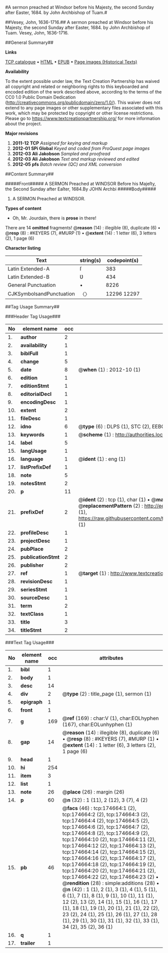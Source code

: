 #A sermon preached at Windsor before his Majesty, the second Sunday after Easter, 1684. by John Archbishop of Tuam.#

##Vesey, John, 1636-1716.##
A sermon preached at Windsor before his Majesty, the second Sunday after Easter, 1684. by John Archbishop of Tuam.
Vesey, John, 1636-1716.

##General Summary##

**Links**

[TCP catalogue](http://www.ota.ox.ac.uk/tcp/)  • 
[HTML](http://tei.it.ox.ac.uk/tcp/Texts-HTML/free/B06/B06421.html)  • 
[EPUB](http://tei.it.ox.ac.uk/tcp/Texts-EPUB/free/B06/B06421.epub) • 
[Page images (Historical Texts)](https://historicaltexts.jisc.ac.uk/eebo-47012697e)

**Availability**

To the extent possible under law, the Text Creation Partnership has waived all copyright and related or neighboring rights to this keyboarded and encoded edition of the work described above, according to the terms of the CC0 1.0 Public Domain Dedication (http://creativecommons.org/publicdomain/zero/1.0/). This waiver does not extend to any page images or other supplementary files associated with this work, which may be protected by copyright or other license restrictions. Please go to https://www.textcreationpartnership.org/ for more information about the project.

**Major revisions**

1. __2011-12__ __TCP__ *Assigned for keying and markup*
1. __2012-01__ __SPi Global__ *Keyed and coded from ProQuest page images*
1. __2012-03__ __Ali Jakobson__ *Sampled and proofread*
1. __2012-03__ __Ali Jakobson__ *Text and markup reviewed and edited*
1. __2012-05__ __pfs__ *Batch review (QC) and XML conversion*

##Content Summary##

#####Front#####
A SERMON Preached at WINDSOR Before his Majeſty, the Second Sunday after Eaſter, 1684.By JOHN Archbi
#####Body#####

1. A SERMON Preached at WINDSOR.

**Types of content**

  * Oh, Mr. Jourdain, there is **prose** in there!

There are 14 **omitted** fragments! 
 @__reason__ (14) : illegible (8), duplicate (6)  •  @__resp__ (8) : #KEYERS (7), #MURP (1)  •  @__extent__ (14) : 1 letter (6), 3 letters (2), 1 page (6)

**Character listing**


|Text|string(s)|codepoint(s)|
|---|---|---|
|Latin Extended-A|ſ|383|
|Latin Extended-B|Ʋ|434|
|General Punctuation|•|8226|
|CJKSymbolsandPunctuation|〈〉|12296 12297|

##Tag Usage Summary##

###Header Tag Usage###

|No|element name|occ|attributes|
|---|---|---|---|
|1.|__author__|2||
|2.|__availability__|1||
|3.|__biblFull__|1||
|4.|__change__|5||
|5.|__date__|8| @__when__ (1) : 2012-10 (1)|
|6.|__edition__|1||
|7.|__editionStmt__|1||
|8.|__editorialDecl__|1||
|9.|__encodingDesc__|1||
|10.|__extent__|2||
|11.|__fileDesc__|1||
|12.|__idno__|6| @__type__ (6) : DLPS (1), STC (2), EEBO-CITATION (1), OCLC (1), VID (1)|
|13.|__keywords__|1| @__scheme__ (1) : http://authorities.loc.gov/ (1)|
|14.|__label__|5||
|15.|__langUsage__|1||
|16.|__language__|1| @__ident__ (1) : eng (1)|
|17.|__listPrefixDef__|1||
|18.|__note__|5||
|19.|__notesStmt__|2||
|20.|__p__|11||
|21.|__prefixDef__|2| @__ident__ (2) : tcp (1), char (1)  •  @__matchPattern__ (2) : ([0-9\-]+):([0-9IVX]+) (1), (.+) (1)  •  @__replacementPattern__ (2) : http://eebo.chadwyck.com/downloadtiff?vid=$1&page=$2 (1), https://raw.githubusercontent.com/textcreationpartnership/Texts/master/tcpchars.xml#$1 (1)|
|22.|__profileDesc__|1||
|23.|__projectDesc__|1||
|24.|__pubPlace__|2||
|25.|__publicationStmt__|2||
|26.|__publisher__|2||
|27.|__ref__|1| @__target__ (1) : http://www.textcreationpartnership.org/docs/. (1)|
|28.|__revisionDesc__|1||
|29.|__seriesStmt__|1||
|30.|__sourceDesc__|1||
|31.|__term__|2||
|32.|__textClass__|1||
|33.|__title__|3||
|34.|__titleStmt__|2||


###Text Tag Usage###

|No|element name|occ|attributes|
|---|---|---|---|
|1.|__bibl__|1||
|2.|__body__|1||
|3.|__desc__|14||
|4.|__div__|2| @__type__ (2) : title_page (1), sermon (1)|
|5.|__epigraph__|1||
|6.|__front__|1||
|7.|__g__|169| @__ref__ (169) : char:V (1), char:EOLhyphen (167), char:EOLunhyphen (1)|
|8.|__gap__|14| @__reason__ (14) : illegible (8), duplicate (6)  •  @__resp__ (8) : #KEYERS (7), #MURP (1)  •  @__extent__ (14) : 1 letter (6), 3 letters (2), 1 page (6)|
|9.|__head__|1||
|10.|__hi__|254||
|11.|__item__|3||
|12.|__list__|1||
|13.|__note__|26| @__place__ (26) : margin (26)|
|14.|__p__|60| @__n__ (32) : 1 (11), 2 (12), 3 (7), 4 (2)|
|15.|__pb__|46| @__facs__ (46) : tcp:174664:1 (2), tcp:174664:2 (2), tcp:174664:3 (2), tcp:174664:4 (2), tcp:174664:5 (2), tcp:174664:6 (2), tcp:174664:7 (2), tcp:174664:8 (2), tcp:174664:9 (2), tcp:174664:10 (2), tcp:174664:11 (2), tcp:174664:12 (2), tcp:174664:13 (2), tcp:174664:14 (2), tcp:174664:15 (2), tcp:174664:16 (2), tcp:174664:17 (2), tcp:174664:18 (2), tcp:174664:19 (2), tcp:174664:20 (2), tcp:174664:21 (2), tcp:174664:22 (2), tcp:174664:23 (2)  •  @__rendition__ (28) : simple:additions (28)  •  @__n__ (42) : 1 (1), 2 (1), 3 (1), 4 (1), 5 (1), 6 (1), 7 (1), 8 (1), 9 (1), 10 (1), 11 (1), 12 (2), 13 (2), 14 (1), 15 (1), 16 (1), 17 (1), 18 (1), 19 (1), 20 (1), 21 (1), 22 (2), 23 (2), 24 (1), 25 (1), 26 (1), 27 (1), 28 (1), 29 (1), 30 (1), 31 (1), 32 (1), 33 (1), 34 (2), 35 (2), 36 (1)|
|16.|__q__|1||
|17.|__trailer__|1||
